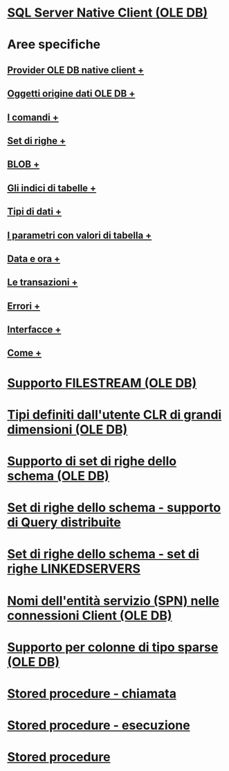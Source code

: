 # [SQL Server Native Client (OLE DB)](sql-server-native-client-ole-db.md)

# Aree specifiche
## [Provider OLE DB native client +](../../../relational-databases/native-client-ole-db-provider/creating-a-sql-server-native-client-ole-db-provider-application.md)
## [Oggetti origine dati OLE DB +](../../../relational-databases/native-client-ole-db-data-source-objects/data-source-objects-ole-db.md)
## [I comandi +](../../../relational-databases/native-client-ole-db-commands/commands.md)
## [Set di righe +](../../../relational-databases/native-client-ole-db-rowsets/rowsets.md)
## [BLOB +](../../../relational-databases/native-client-ole-db-blobs/blobs-and-ole-objects.md)
## [Gli indici di tabelle +](../../../relational-databases/native-client-ole-db-tables-indexes/tables-and-indexes.md)
## [Tipi di dati +](../../../relational-databases/native-client-ole-db-data-types/data-types-ole-db.md)
## [I parametri con valori di tabella +](../../../relational-databases/native-client-ole-db-table-valued-parameters/table-valued-parameters-ole-db.md)
## [Data e ora +](../../../relational-databases/native-client-ole-db-date-time/date-and-time-improvements-ole-db.md)
## [Le transazioni +](../../../relational-databases/native-client-ole-db-transactions/transactions.md)
## [Errori +](../../../relational-databases/native-client-ole-db-errors/errors.md)
## [Interfacce +](../../../relational-databases/native-client-ole-db-interfaces/sql-server-native-client-ole-db-interfaces.md)
## [Come +](../../../relational-databases/native-client-ole-db-how-to/ole-db-how-to-topics.md)

# [Supporto FILESTREAM (OLE DB)](filestream-support-ole-db.md)
# [Tipi definiti dall'utente CLR di grandi dimensioni (OLE DB)](large-clr-user-defined-types-ole-db.md)
# [Supporto di set di righe dello schema (OLE DB)](schema-rowset-support-ole-db.md)
# [Set di righe dello schema - supporto di Query distribuite](schema-rowsets-distributed-query-support.md)
# [Set di righe dello schema - set di righe LINKEDSERVERS](schema-rowsets-linkedservers-rowset.md)
# [Nomi dell'entità servizio (SPN) nelle connessioni Client (OLE DB)](service-principal-names-spns-in-client-connections-ole-db.md)
# [Supporto per colonne di tipo sparse (OLE DB)](sparse-columns-support-ole-db.md)
# [Stored procedure - chiamata](stored-procedures-calling.md)
# [Stored procedure - esecuzione](stored-procedures-running.md)
# [Stored procedure](stored-procedures.md)
